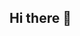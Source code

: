 ## Hi there 👋

<!--
I'm Ravleen. A senior in Data Science @ Purdue University graduating in December 2025.

- I’m currently working on research with Trustworthy Software Ecosystems Lab, focusing on Data Science in Software Supply Chain Security, and am a Data Science Intern at DrFirst.
- I’m currently learning all I can about AI - I believe the best way to learn is by doing, so I am working on Travel Airport Assistant currently.
- I’m looking for full-time jobs in Data Science/ Data Engineering / ML
- How to reach me: ravleen1002@gmail.com / https://www.linkedin.com/in/ravleenkchhabra/
- Fun fact: I am currently completing my 4th internship and love working in the corporate! I enjoy working with Data and seeing the large-scale impact it has.


